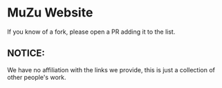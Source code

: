 # MuZu Website

If you know of a fork, please open a PR adding it to the list.

## NOTICE:
We have no affiliation with the links we provide, this is just a collection of other people's work.